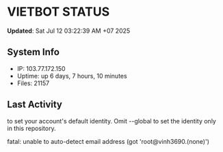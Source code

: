 # VIETBOT STATUS
**Updated**: Sat Jul 12 03:22:39 AM +07 2025

## System Info
- IP: 103.77.172.150
- Uptime: up 6 days, 7 hours, 10 minutes
- Files: 21157

## Last Activity

to set your account's default identity.
Omit --global to set the identity only in this repository.

fatal: unable to auto-detect email address (got 'root@vinh3690.(none)')
